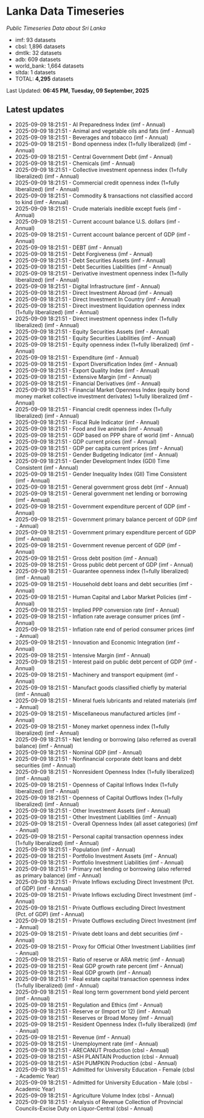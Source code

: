 # Lanka Data Timeseries
*Public Timeseries Data about Sri Lanka*

* imf: 93 datasets
* cbsl: 1,896 datasets
* dmtlk: 32 datasets
* adb: 609 datasets
* world_bank: 1,664 datasets
* sltda: 1 datasets
* TOTAL: **4,295** datasets

Last Updated: **06:45 PM, Tuesday, 09 September, 2025**

## Latest updates

* 2025-09-09 18:21:51 - AI Preparedness Index (imf - Annual)
* 2025-09-09 18:21:51 - Animal and vegetable oils and fats (imf - Annual)
* 2025-09-09 18:21:51 - Beverages and tobacco (imf - Annual)
* 2025-09-09 18:21:51 - Bond openness index (1=fully liberalized) (imf - Annual)
* 2025-09-09 18:21:51 - Central Government Debt (imf - Annual)
* 2025-09-09 18:21:51 - Chemicals (imf - Annual)
* 2025-09-09 18:21:51 - Collective investment openness index (1=fully liberalized) (imf - Annual)
* 2025-09-09 18:21:51 - Commercial credit openness index (1=fully liberalized) (imf - Annual)
* 2025-09-09 18:21:51 - Commodity & transactions not classified accord to kind (imf - Annual)
* 2025-09-09 18:21:51 - Crude materials inedible except fuels (imf - Annual)
* 2025-09-09 18:21:51 - Current account balance U.S. dollars (imf - Annual)
* 2025-09-09 18:21:51 - Current account balance percent of GDP (imf - Annual)
* 2025-09-09 18:21:51 - DEBT (imf - Annual)
* 2025-09-09 18:21:51 - Debt Forgiveness (imf - Annual)
* 2025-09-09 18:21:51 - Debt Securities Assets (imf - Annual)
* 2025-09-09 18:21:51 - Debt Securities Liabilities (imf - Annual)
* 2025-09-09 18:21:51 - Derivative investment openness index (1=fully liberalized) (imf - Annual)
* 2025-09-09 18:21:51 - Digital Infrastructure (imf - Annual)
* 2025-09-09 18:21:51 - Direct Investment Abroad (imf - Annual)
* 2025-09-09 18:21:51 - Direct Investment In Country (imf - Annual)
* 2025-09-09 18:21:51 - Direct investment liquidation openness index (1=fully liberalized) (imf - Annual)
* 2025-09-09 18:21:51 - Direct investment openness index (1=fully liberalized) (imf - Annual)
* 2025-09-09 18:21:51 - Equity Securities Assets (imf - Annual)
* 2025-09-09 18:21:51 - Equity Securities Liabilities (imf - Annual)
* 2025-09-09 18:21:51 - Equity openness index (1=fully liberalized) (imf - Annual)
* 2025-09-09 18:21:51 - Expenditure (imf - Annual)
* 2025-09-09 18:21:51 - Export Diversification Index (imf - Annual)
* 2025-09-09 18:21:51 - Export Quality Index (imf - Annual)
* 2025-09-09 18:21:51 - Extensive Margin (imf - Annual)
* 2025-09-09 18:21:51 - Financial Derivatives (imf - Annual)
* 2025-09-09 18:21:51 - Financial Market Openness Index (equity bond money market collective investment derivates) 1=fully liberalized (imf - Annual)
* 2025-09-09 18:21:51 - Financial credit openness index (1=fully liberalized) (imf - Annual)
* 2025-09-09 18:21:51 - Fiscal Rule Indicator (imf - Annual)
* 2025-09-09 18:21:51 - Food and live animals (imf - Annual)
* 2025-09-09 18:21:51 - GDP based on PPP share of world (imf - Annual)
* 2025-09-09 18:21:51 - GDP current prices (imf - Annual)
* 2025-09-09 18:21:51 - GDP per capita current prices (imf - Annual)
* 2025-09-09 18:21:51 - Gender Budgeting Indicator (imf - Annual)
* 2025-09-09 18:21:51 - Gender Development Index (GDI) Time Consistent (imf - Annual)
* 2025-09-09 18:21:51 - Gender Inequality Index (GII) Time Consistent (imf - Annual)
* 2025-09-09 18:21:51 - General government gross debt (imf - Annual)
* 2025-09-09 18:21:51 - General government net lending or borrowing (imf - Annual)
* 2025-09-09 18:21:51 - Government expenditure percent of GDP (imf - Annual)
* 2025-09-09 18:21:51 - Government primary balance percent of GDP (imf - Annual)
* 2025-09-09 18:21:51 - Government primary expenditure percent of GDP (imf - Annual)
* 2025-09-09 18:21:51 - Government revenue percent of GDP (imf - Annual)
* 2025-09-09 18:21:51 - Gross debt position (imf - Annual)
* 2025-09-09 18:21:51 - Gross public debt percent of GDP (imf - Annual)
* 2025-09-09 18:21:51 - Guarantee openness index (1=fully liberalized) (imf - Annual)
* 2025-09-09 18:21:51 - Household debt loans and debt securities (imf - Annual)
* 2025-09-09 18:21:51 - Human Capital and Labor Market Policies (imf - Annual)
* 2025-09-09 18:21:51 - Implied PPP conversion rate (imf - Annual)
* 2025-09-09 18:21:51 - Inflation rate average consumer prices (imf - Annual)
* 2025-09-09 18:21:51 - Inflation rate end of period consumer prices (imf - Annual)
* 2025-09-09 18:21:51 - Innovation and Economic Integration (imf - Annual)
* 2025-09-09 18:21:51 - Intensive Margin (imf - Annual)
* 2025-09-09 18:21:51 - Interest paid on public debt percent of GDP (imf - Annual)
* 2025-09-09 18:21:51 - Machinery and transport equipment (imf - Annual)
* 2025-09-09 18:21:51 - Manufact goods classified chiefly by material (imf - Annual)
* 2025-09-09 18:21:51 - Mineral fuels lubricants and related materials (imf - Annual)
* 2025-09-09 18:21:51 - Miscellaneous manufactured articles (imf - Annual)
* 2025-09-09 18:21:51 - Money market openness index (1=fully liberalized) (imf - Annual)
* 2025-09-09 18:21:51 - Net lending or borrowing (also referred as overall balance) (imf - Annual)
* 2025-09-09 18:21:51 - Nominal GDP (imf - Annual)
* 2025-09-09 18:21:51 - Nonfinancial corporate debt loans and debt securities (imf - Annual)
* 2025-09-09 18:21:51 - Nonresident Openness Index (1=fully liberalized) (imf - Annual)
* 2025-09-09 18:21:51 - Openness of Capital Inflows Index (1=fully liberalized) (imf - Annual)
* 2025-09-09 18:21:51 - Openness of Capital Outflows Index (1=fully liberalized) (imf - Annual)
* 2025-09-09 18:21:51 - Other Investment Assets (imf - Annual)
* 2025-09-09 18:21:51 - Other Investment Liabilities (imf - Annual)
* 2025-09-09 18:21:51 - Overall Openness Index (all asset categories) (imf - Annual)
* 2025-09-09 18:21:51 - Personal capital transaction openness index (1=fully liberalized) (imf - Annual)
* 2025-09-09 18:21:51 - Population (imf - Annual)
* 2025-09-09 18:21:51 - Portfolio Investment Assets (imf - Annual)
* 2025-09-09 18:21:51 - Portfolio Investment Liabilities (imf - Annual)
* 2025-09-09 18:21:51 - Primary net lending or borrowing (also referred as primary balance) (imf - Annual)
* 2025-09-09 18:21:51 - Private Inflows excluding Direct Investment (Pct. of GDP) (imf - Annual)
* 2025-09-09 18:21:51 - Private Inflows excluding Direct Investment (imf - Annual)
* 2025-09-09 18:21:51 - Private Outflows excluding Direct Investment (Pct. of GDP) (imf - Annual)
* 2025-09-09 18:21:51 - Private Outflows excluding Direct Investment (imf - Annual)
* 2025-09-09 18:21:51 - Private debt loans and debt securities (imf - Annual)
* 2025-09-09 18:21:51 - Proxy for Official Other Investment Liabilities (imf - Annual)
* 2025-09-09 18:21:51 - Ratio of reserve or ARA metric (imf - Annual)
* 2025-09-09 18:21:51 - Real GDP growth rate percent (imf - Annual)
* 2025-09-09 18:21:51 - Real GDP growth (imf - Annual)
* 2025-09-09 18:21:51 - Real estate capital transaction openness index (1=fully liberalized) (imf - Annual)
* 2025-09-09 18:21:51 - Real long term government bond yield percent (imf - Annual)
* 2025-09-09 18:21:51 - Regulation and Ethics (imf - Annual)
* 2025-09-09 18:21:51 - Reserve or (Import or 12) (imf - Annual)
* 2025-09-09 18:21:51 - Reserves or Broad Money (imf - Annual)
* 2025-09-09 18:21:51 - Resident Openness Index (1=fully liberalized) (imf - Annual)
* 2025-09-09 18:21:51 - Revenue (imf - Annual)
* 2025-09-09 18:21:51 - Unemployment rate (imf - Annual)
* 2025-09-09 18:21:51 - ARECANUT Production (cbsl - Annual)
* 2025-09-09 18:21:51 - ASH PLANTAIN Production (cbsl - Annual)
* 2025-09-09 18:21:51 - ASH PUMPKIN Production (cbsl - Annual)
* 2025-09-09 18:21:51 - Admitted for University Education - Female (cbsl - Academic Year)
* 2025-09-09 18:21:51 - Admitted for University Education - Male (cbsl - Academic Year)
* 2025-09-09 18:21:51 - Agriculture Volume Index (cbsl - Annual)
* 2025-09-09 18:21:51 - Analysis of Revenue Collection of Provincial Councils-Excise Duty on Liquor-Central (cbsl - Annual)